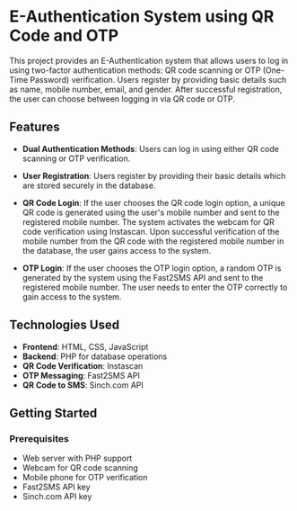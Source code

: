 # E-Authentication System using QR Code and OTP           
  
This project provides an E-Authentication system that allows users to log in using two-factor authentication methods: QR code scanning or OTP (One-Time Password) verification. Users register by providing basic details such as name, mobile number, email, and gender. After successful registration, the user can choose between logging in via QR code or OTP.

## Features

- **Dual Authentication Methods**: Users can log in using either QR code scanning or OTP verification.
  
- **User Registration**: Users register by providing their basic details which are stored securely in the database.

- **QR Code Login**: If the user chooses the QR code login option, a unique QR code is generated using the user's mobile number and sent to the registered mobile number. The system activates the webcam for QR code verification using Instascan. Upon successful verification of the mobile number from the QR code with the registered mobile number in the database, the user gains access to the system.

- **OTP Login**: If the user chooses the OTP login option, a random OTP is generated by the system using the Fast2SMS API and sent to the registered mobile number. The user needs to enter the OTP correctly to gain access to the system.

## Technologies Used

- **Frontend**: HTML, CSS, JavaScript
- **Backend**: PHP for database operations
- **QR Code Verification**: Instascan
- **OTP Messaging**: Fast2SMS API
- **QR Code to SMS**: Sinch.com API

## Getting Started

### Prerequisites

- Web server with PHP support
- Webcam for QR code scanning
- Mobile phone for OTP verification
- Fast2SMS API key
- Sinch.com API key

